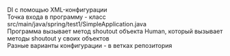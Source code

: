 DI с помощью XML-конфигурации\
Точка входа в программу - класс src/main/java/spring/test1/SimpleApplication.java\
Программа вызывает метод shoutout объекта Human, который вызывает методы shoutout у своих объектов\
Разные варианты конфигурации - в ветках репозитория
